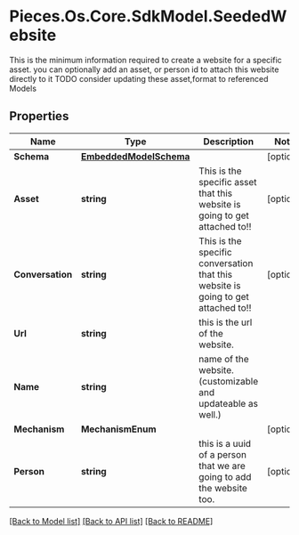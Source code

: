 # Pieces.Os.Core.SdkModel.SeededWebsite
This is the minimum information required to create a website for a specific asset.  you can optionally add an asset, or person id to attach this website directly to it  TODO consider updating these asset,format to referenced Models

## Properties

Name | Type | Description | Notes
------------ | ------------- | ------------- | -------------
**Schema** | [**EmbeddedModelSchema**](EmbeddedModelSchema.md) |  | [optional] 
**Asset** | **string** | This is the specific asset that this website is going to get attached to!! | [optional] 
**Conversation** | **string** | This is the specific conversation that this website is going to get attached to!! | [optional] 
**Url** | **string** | this is the url of the website. | 
**Name** | **string** | name of the website.(customizable and updateable as well.) | 
**Mechanism** | **MechanismEnum** |  | [optional] 
**Person** | **string** | this is a uuid of a person that we are going to add the website too. | [optional] 

[[Back to Model list]](../README.md#documentation-for-models) [[Back to API list]](../README.md#documentation-for-api-endpoints) [[Back to README]](../README.md)


